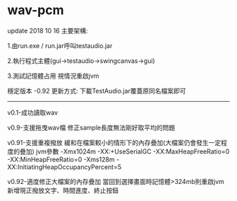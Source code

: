 # wav-pcm
update 2018 10 16
主要架構:

  1.由run.exe / run.jar呼叫testaudio.jar

  2.執行程式主體(gui->testaudio->swingcanvas->gui)

  3.測試記憶體占用 視情況重啟jvm


穩定版本 -0.92
更新方式:
         下載TestAudio.jar覆蓋原同名檔案即可
         
--------------------------------------------------------------------------------------------------------------------------------------
v0.1-成功讀取wav

v0.9-支援拖曳wav檔 修正sample長度無法剛好取平均的問題

v0.91-支援重複撥放 緩和在檔案較小的情形下的內存疊加(大檔案仍會發生一定程度的疊加)  jvm參數 -Xmx1024m  -XX:+UseSerialGC -XX:MaxHeapFreeRatio=0 -XX:MinHeapFreeRatio=0 -Xms128m -XX:InitiatingHeapOccupancyPercent=5

v0.92-適度修正大檔案的內存疊加 當回到選擇畫面時記憶體>324mb則重啟jvm 新增現正撥放文字、時間進度、終止按鈕
